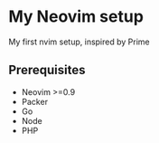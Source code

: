 # My Neovim setup
My first nvim setup, inspired by Prime

## Prerequisites
- Neovim >=0.9
- Packer
- Go
- Node
- PHP
